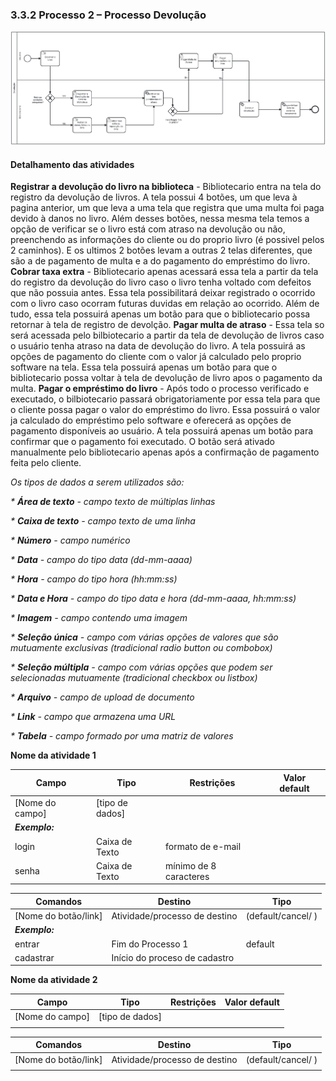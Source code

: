 ### 3.3.2 Processo 2 – Processo Devolução

![Processo Devolução](images/processoDevolucao2.png "Modelo BPMN do Processo 2.")



#### **Detalhamento das atividades**
**Registrar a devolução do livro na biblioteca** - Bibliotecario entra na tela do registro da devolução de livros. A tela possui 4 botões, um que leva à pagina anterior, um que leva a uma tela que registra que uma multa foi paga devido à danos no livro. Além desses botões, nessa mesma tela temos a opção de verificar se o livro está com atraso na devolução ou não, preenchendo as informações do cliente ou do proprio livro (é possivel pelos 2 caminhos). E os ultimos 2 botões levam a outras 2 telas diferentes, que são a de pagamento de multa e a do pagamento do empréstimo do livro.
**Cobrar taxa extra** - Bibliotecario apenas acessará essa tela a partir da tela do registro da devolução do livro caso o livro tenha voltado com defeitos que não possuia antes. Essa tela possibilitará deixar registrado o ocorrido com o livro caso ocorram futuras duvidas em relação ao ocorrido. Além de tudo, essa tela possuirá apenas um botão para que o bibliotecario possa retornar à tela de registro de devolção.
**Pagar multa de atraso** - Essa tela so será acessada pelo bilbiotecario a partir da tela de devolução de livros caso o usuário tenha atraso na data de devolução do livro. A tela possuirá as opções de pagamento do cliente com o valor já calculado pelo proprio software na tela. Essa tela possuirá apenas um botão para que o bibliotecario possa voltar à tela de devolução de livro apos o pagamento da multa.
**Pagar o empréstimo do livro** - Após todo o processo verificado e executado, o bilbiotecario passará obrigatoriamente por essa tela para que o cliente possa pagar o valor do empréstimo do livro. Essa possuirá o valor ja calculado do empréstimo pelo software e oferecerá as opções de pagamento disponíveis ao usuário. A tela possuirá apenas um botão para confirmar que o pagamento foi executado. O botão será ativado manualmente pelo bibliotecario apenas após a confirmação de pagamento feita pelo cliente.








_Os tipos de dados a serem utilizados são:_

_* **Área de texto** - campo texto de múltiplas linhas_

_* **Caixa de texto** - campo texto de uma linha_

_* **Número** - campo numérico_

_* **Data** - campo do tipo data (dd-mm-aaaa)_

_* **Hora** - campo do tipo hora (hh:mm:ss)_

_* **Data e Hora** - campo do tipo data e hora (dd-mm-aaaa, hh:mm:ss)_

_* **Imagem** - campo contendo uma imagem_

_* **Seleção única** - campo com várias opções de valores que são mutuamente exclusivas (tradicional radio button ou combobox)_

_* **Seleção múltipla** - campo com várias opções que podem ser selecionadas mutuamente (tradicional checkbox ou listbox)_

_* **Arquivo** - campo de upload de documento_

_* **Link** - campo que armazena uma URL_

_* **Tabela** - campo formado por uma matriz de valores_

**Nome da atividade 1**

| **Campo**       | **Tipo**         | **Restrições** | **Valor default** |
| ---             | ---              | ---            | ---               |
| [Nome do campo] | [tipo de dados]  |                |                   |
| ***Exemplo:***  |                  |                |                   |
| login           | Caixa de Texto   | formato de e-mail |                |
| senha           | Caixa de Texto   | mínimo de 8 caracteres |           |

| **Comandos**         |  **Destino**                   | **Tipo** |
| ---                  | ---                            | ---               |
| [Nome do botão/link] | Atividade/processo de destino  | (default/cancel/  ) |
| ***Exemplo:***       |                                |                   |
| entrar               | Fim do Processo 1              | default           |
| cadastrar            | Início do proceso de cadastro  |                   |


**Nome da atividade 2**

| **Campo**       | **Tipo**         | **Restrições** | **Valor default** |
| ---             | ---              | ---            | ---               |
| [Nome do campo] | [tipo de dados]  |                |                   |
|                 |                  |                |                   |

| **Comandos**         |  **Destino**                   | **Tipo**          |
| ---                  | ---                            | ---               |
| [Nome do botão/link] | Atividade/processo de destino  | (default/cancel/  ) |
|                      |                                |                   |
